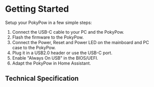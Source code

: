 # Getting Started

Setup your PokyPow in a few simple steps:

1. Connect the USB-C cable to your PC and the PokyPow.
2. Flash the firmware to the PokyPow.
3. Connect the Power, Reset and Power LED on the mainboard and PC case to the PokyPow.
4. Plug it in a USB2.0 header or use the USB-C port.
5. Enable "Always On USB" in the BIOS/UEFI.
6. Adapt the PokyPow in Home Assistant.


## Technical Specification

